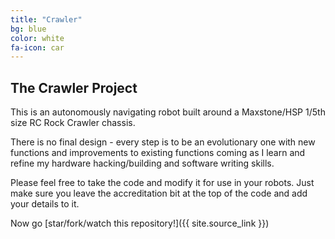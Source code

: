 ```yaml
---
title: "Crawler"
bg: blue
color: white
fa-icon: car
---
```


## The Crawler Project

This is an autonomously navigating robot built around a Maxstone/HSP 1/5th size RC Rock Crawler chassis.

There is no final design - every step is to be an evolutionary one with new functions and improvements to existing functions coming as I learn and refine my hardware hacking/building and software writing skills.

Please feel free to take the code and modify it for use in your robots. Just make sure you leave the accreditation bit at the top of the code and add your details to it.


Now go [star/fork/watch this repository!]({{ site.source_link }})
